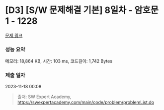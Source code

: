 # [D3] [S/W 문제해결 기본] 8일차 - 암호문1 - 1228 

[문제 링크](https://swexpertacademy.com/main/code/problem/problemDetail.do?contestProbId=AV14w-rKAHACFAYD) 

### 성능 요약

메모리: 18,864 KB, 시간: 103 ms, 코드길이: 1,742 Bytes

### 제출 일자

2023-11-18 00:08



> 출처: SW Expert Academy, https://swexpertacademy.com/main/code/problem/problemList.do